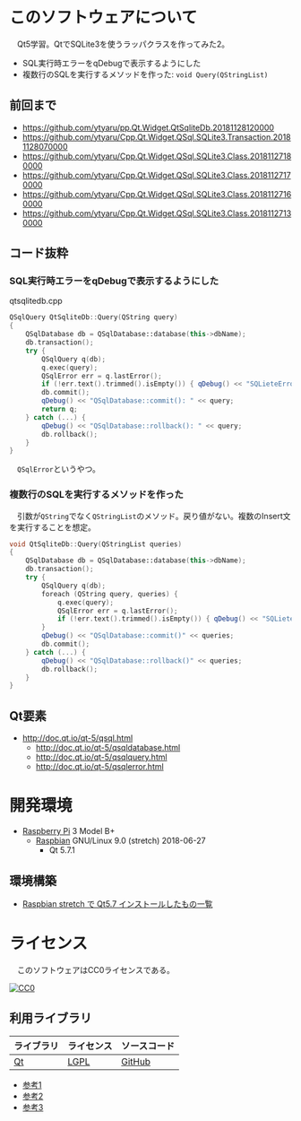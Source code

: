 ﻿# このソフトウェアについて

　Qt5学習。QtでSQLite3を使うラッパクラスを作ってみた2。

* SQL実行時エラーをqDebugで表示するようにした
* 複数行のSQLを実行するメソッドを作った: `void Query(QStringList)`

## 前回まで

* https://github.com/ytyaru/pp.Qt.Widget.QtSqliteDb.20181128120000
* https://github.com/ytyaru/Cpp.Qt.Widget.QSql.SQLite3.Transaction.20181128070000
* https://github.com/ytyaru/Cpp.Qt.Widget.QSql.SQLite3.Class.20181127180000
* https://github.com/ytyaru/Cpp.Qt.Widget.QSql.SQLite3.Class.20181127170000
* https://github.com/ytyaru/Cpp.Qt.Widget.QSql.SQLite3.Class.20181127160000
* https://github.com/ytyaru/Cpp.Qt.Widget.QSql.SQLite3.Class.20181127130000

## コード抜粋

### SQL実行時エラーをqDebugで表示するようにした

qtsqlitedb.cpp
```cpp
QSqlQuery QtSqliteDb::Query(QString query)
{
    QSqlDatabase db = QSqlDatabase::database(this->dbName);
    db.transaction();
    try {
        QSqlQuery q(db);
        q.exec(query);
        QSqlError err = q.lastError();
        if (!err.text().trimmed().isEmpty()) { qDebug() << "SQLieteError: " << err.text(); }
        db.commit();
        qDebug() << "QSqlDatabase::commit(): " << query;
        return q;
    } catch (...) {
        qDebug() << "QSqlDatabase::rollback(): " << query;
        db.rollback();
    }
}
```

　`QSqlError`というやつ。

### 複数行のSQLを実行するメソッドを作った

　引数が`QString`でなく`QStringList`のメソッド。戻り値がない。複数のInsert文を実行することを想定。

```cpp
void QtSqliteDb::Query(QStringList queries)
{
    QSqlDatabase db = QSqlDatabase::database(this->dbName);
    db.transaction();
    try {
        QSqlQuery q(db);
        foreach (QString query, queries) {
            q.exec(query);
            QSqlError err = q.lastError();
            if (!err.text().trimmed().isEmpty()) { qDebug() << "SQLieteError: " << err.text() << "\n" << query << ": "; }
        }
        qDebug() << "QSqlDatabase::commit()" << queries;
        db.commit();
    } catch (...) {
        qDebug() << "QSqlDatabase::rollback()" << queries;
        db.rollback();
    }
}
```

## Qt要素

* http://doc.qt.io/qt-5/qsql.html
    * http://doc.qt.io/qt-5/qsqldatabase.html
    * http://doc.qt.io/qt-5/qsqlquery.html
    * http://doc.qt.io/qt-5/qsqlerror.html

# 開発環境

* [Raspberry Pi](https://ja.wikipedia.org/wiki/Raspberry_Pi) 3 Model B+
    * [Raspbian](https://www.raspberrypi.org/downloads/raspbian/) GNU/Linux 9.0 (stretch) 2018-06-27
        * Qt 5.7.1

## 環境構築

* [Raspbian stretch で Qt5.7 インストールしたもの一覧](http://ytyaru.hatenablog.com/entry/2019/12/17/000000)

# ライセンス

　このソフトウェアはCC0ライセンスである。

[![CC0](http://i.creativecommons.org/p/zero/1.0/88x31.png "CC0")](http://creativecommons.org/publicdomain/zero/1.0/deed.ja)

## 利用ライブラリ

ライブラリ|ライセンス|ソースコード
----------|----------|------------
[Qt](http://doc.qt.io/)|[LGPL](http://doc.qt.io/qt-5/licensing.html)|[GitHub](https://github.com/qt)

* [参考1](https://www3.sra.co.jp/qt/licence/index.html)
* [参考2](http://kou-lowenergy.hatenablog.com/entry/2017/02/17/154720)
* [参考3](https://qiita.com/ynuma/items/e8749233677821a81fcc)
